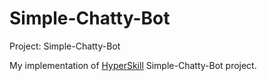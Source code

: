 # Simple-Chatty-Bot

Project: Simple-Chatty-Bot

My implementation of [HyperSkill](https://hyperskill.org/) Simple-Chatty-Bot project.
